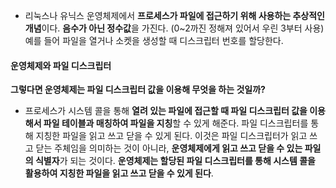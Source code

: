 - 리눅스나 유닉스 운영체제에서 **프로세스가 파일에 접근하기 위해 사용하는 추상적인 개념**이다. **음수가 아닌 정수값**을 가진다. (0~2까진 정해져 있어서 우린 3부터 사용) 예를 들어 파일을 열거나 소켓을 생성할 때 디스크립터 번호를 할당한다.

#### 운영체제와 파일 디스크립터
**그렇다면 운영체제는 파일 디스크립터 값을 이용해 무엇을 하는 것일까?**
- 프로세스가 시스템 콜을 통해 **열려 있는 파일에 접근할 때 파일 디스크립터 값을 이용해서 파일 테이블과 매칭하여 파일을 지칭**할 수 있게 해준다.
파일 디스크립터를 통해 지칭한 파일을 읽고 쓰고 닫을 수 있게 된다. 이것은 파일 디스크립터가 읽고 쓰고 닫는 주체임을 의미하는 것이 아니라, **운영체제에게 읽고 쓰고 닫을 수 있는 파일의 식별자**가 되는 것이다. **운영체제는 할당된 파일 디스크립터를 통해 시스템 콜을 활용하여 지칭한 파일을 읽고 쓰고 닫을 수 있게 된다**.